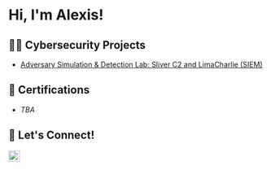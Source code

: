 <h1>Hi, I'm Alexis! </h1>

<h2>👨‍💻 Cybersecurity Projects</h2>

- [Adversary Simulation & Detection Lab: Sliver C2 and LimaCharlie (SIEM)](https://github.com/Kurolex/red-blue-lab)</b>

<h2>📄 Certifications</h2>

- *TBA*

<h2>🤳 Let's Connect!</h2>

[<img align="left" alt="Kurolex | LinkedIn" width="22px" src="https://cdn.jsdelivr.net/npm/simple-icons@v3/icons/linkedin.svg" />][linkedin]

[linkedin]: https://www.linkedin.com/in/alexis-coir-14b917217/

<!--
**Kurolex/Kurolex** is a ✨ _special_ ✨ repository because its `README.md` (this file) appears on your GitHub profile.

Here are some ideas to get you started:

- 🔭 I’m currently working on ...
- 🌱 I’m currently learning ...
- 👯 I’m looking to collaborate on ...
- 🤔 I’m looking for help with ...
- 💬 Ask me about ...
- 📫 How to reach me: ...
- 😄 Pronouns: ...
- ⚡ Fun fact: ...
-->
